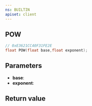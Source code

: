 ```yaml
---
ns: BUILTIN
apiset: client
---
```

## POW

```c
// 0xE3621CC40F31FE2E
float POW(float base,float exponent);
```


## Parameters
* **base**:
* **exponent**:

## Return value

